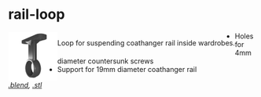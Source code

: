 # rail-loop

[<img src="rail-loop.png" style="width:100px;float: left;"/>](rail-loop.png)
<p style="float:left;">
Loop for suspending coathanger rail inside wardrobes.

* Holes for 4mm diameter countersunk screws
* Support for 19mm diameter coathanger rail
</p>
<p style="clear:both;">

*[.blend](rail-loop.blend), [.stl](rail-loop.stl)*
</h2>